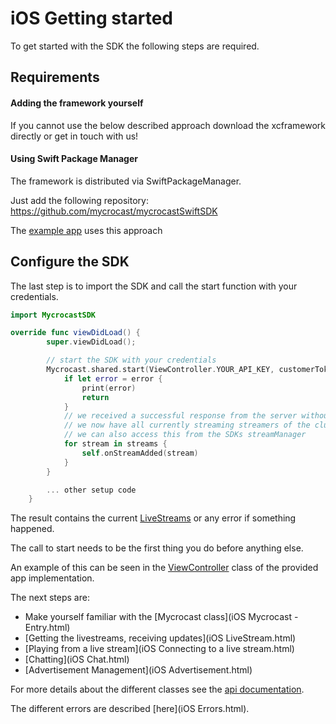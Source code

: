 # iOS Getting started

To get started with the SDK the following steps are required.

## Requirements


#### Adding the framework yourself

If you cannot use the below described approach download the xcframework directly or get in touch with us!

#### Using Swift Package Manager

The framework is distributed via SwiftPackageManager.

Just add the following repository:
https://github.com/mycrocast/mycrocastSwiftSDK

The [example app](https://github.com/mycrocast/mycrocast-ios-sdk-example) uses this approach

## Configure the SDK

The last step is to import the SDK and call the start function with your credentials.

````swift
import MycrocastSDK

override func viewDidLoad() {
        super.viewDidLoad();

        // start the SDK with your credentials
        Mycrocast.shared.start(ViewController.YOUR_API_KEY, customerToken: ViewController.YOUR_CUSTOMER_ID) { streams, error in
            if let error = error {
                print(error)
                return
            }
            // we received a successful response from the server without any errors
            // we now have all currently streaming streamers of the club in the streams list
            // we can also access this from the SDKs streamManager
            for stream in streams {
                self.onStreamAdded(stream)
            }
        }

		... other setup code
    }
````

The result contains the current [LiveStreams](docs/Classes/LiveStream.html) or any error if something happened.

The call to start needs to be the first thing you do before anything else.

An example of this can be seen in the [ViewController](app/ViewController.html) class of the provided app implementation.

The next steps are: 

- Make yourself familiar with the [Mycrocast class](iOS Mycrocast - Entry.html)
- [Getting the livestreams, receiving updates](iOS LiveStream.html)
- [Playing from a live stream](iOS Connecting to a live stream.html)
- [Chatting](iOS Chat.html)
- [Advertisement Management](iOS Advertisement.html)

For more details about the different classes see the [api documentation](docs/index.html). 

The different errors are described [here](iOS Errors.html).





